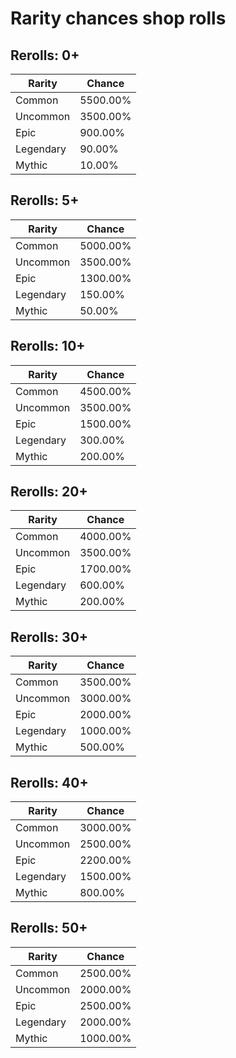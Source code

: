 # Rarity chances shop rolls

## Rerolls: 0+

| Rarity    | Chance       |
|-----------|--------------|
| Common | 5500.00% |
| Uncommon | 3500.00% |
| Epic | 900.00% |
| Legendary | 90.00% |
| Mythic | 10.00% |

## Rerolls: 5+

| Rarity    | Chance       |
|-----------|--------------|
| Common | 5000.00% |
| Uncommon | 3500.00% |
| Epic | 1300.00% |
| Legendary | 150.00% |
| Mythic | 50.00% |

## Rerolls: 10+

| Rarity    | Chance       |
|-----------|--------------|
| Common | 4500.00% |
| Uncommon | 3500.00% |
| Epic | 1500.00% |
| Legendary | 300.00% |
| Mythic | 200.00% |

## Rerolls: 20+

| Rarity    | Chance       |
|-----------|--------------|
| Common | 4000.00% |
| Uncommon | 3500.00% |
| Epic | 1700.00% |
| Legendary | 600.00% |
| Mythic | 200.00% |

## Rerolls: 30+

| Rarity    | Chance       |
|-----------|--------------|
| Common | 3500.00% |
| Uncommon | 3000.00% |
| Epic | 2000.00% |
| Legendary | 1000.00% |
| Mythic | 500.00% |

## Rerolls: 40+

| Rarity    | Chance       |
|-----------|--------------|
| Common | 3000.00% |
| Uncommon | 2500.00% |
| Epic | 2200.00% |
| Legendary | 1500.00% |
| Mythic | 800.00% |

## Rerolls: 50+

| Rarity    | Chance       |
|-----------|--------------|
| Common | 2500.00% |
| Uncommon | 2000.00% |
| Epic | 2500.00% |
| Legendary | 2000.00% |
| Mythic | 1000.00% |

